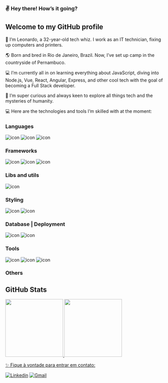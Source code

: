 ### :v: Hey there! How’s it going?
## Welcome to my GitHub profile 

👋 I’m Leonardo, a 32-year-old tech whiz. I work as an IT technician, fixing up computers and printers.

🌎 Born and bred in Rio de Janeiro, Brazil. Now, I’ve set up camp in the countryside of Pernambuco.

💻 I’m currently all in on learning everything about JavaScript, diving into Node.js, Vue, React, Angular, Express, and other cool tech with the goal of becoming a Full Stack developer.

👀 I’m super curious and always keen to explore all things tech and the mysteries of humanity.

:computer:  Here are the technologies and tools I’m skilled with at the moment:

<h3>Languages</h3>

![icon](https://img.shields.io/badge/php%20-AEB2D5?style=for-the-badge&logo=php&logoColor=white)
![icon](https://img.shields.io/badge/Java-ED8B00?style=for-the-badge&logo=java&logoColor=white)
![icon](https://img.shields.io/badge/JavaScript-F7DF1E?style=for-the-badge&logo=javascript&logoColor=black)

<h3>Frameworks</h3>

![icon](https://img.shields.io/badge/-Angular-DD0031?&style=for-the-badge&logo=angular&logoColor=white)
![icon](https://img.shields.io/badge/nodejs-339933?style=for-the-badge&logo=node.js&logoColor=white)
![icon](https://img.shields.io/badge/react%20-61DAFB.svg?&style=for-the-badge&logo=react&logoColor=black)

<h3>Libs and utils</h3>

![icon](https://img.shields.io/badge/express-000000?style=for-the-badge&logo=express&logoColor=white)


<h3>Styling</h3>

![icon](https://img.shields.io/badge/-Bootstrap-563D7C?&style=for-the-badge&logo=bootstrap&logoColor=white)
![icon](https://img.shields.io/badge/css3%20-%231572B6.svg?&style=for-the-badge&logo=css3&logoColor=white)

<h3>Database | Deployment</h3>

![icon](https://img.shields.io/badge/MongoDB-47A248?style=for-the-badge&logo=mongodb&logoColor=white)
![icon](https://img.shields.io/badge/MySQL-00000F?style=for-the-badge&logo=mysql&logoColor=white)

<h3>Tools</h3>

![icon](https://img.shields.io/badge/git%20-%23F05033.svg?&style=for-the-badge&logo=git&logoColor=white)
![icon](https://img.shields.io/badge/github-181717?&style=for-the-badge&logo=github&logoColor=white)
![icon](https://img.shields.io/badge/-VSCode-007ACC?&style=for-the-badge&logo=visual-studio-code&logoColor=white)

<h3>Others</h3>














<h2> GitHub Stats </h2>
<div align="left">
  <a href="https://github.com/leonardoSant2">
  <img height="180em" src="https://github-readme-stats.vercel.app/api?username=leonardoSant2&count_private=true&show_icons=true&theme=vision-friendly-dark&icon_color=567996"/>
  <img height="180em" w src="https://github-readme-stats.vercel.app/api/top-langs/?username=leonardoSant2&hide_title=true&layout=compact&theme=vision-friendly-dark&include_all_commits=true&count_private=true"/>
</div>

:sparkles: Fique à vontade para entrar em contato:

[![Linkedin](https://img.shields.io/badge/-LinkedIn-blue?style=for-the-badge&logo=Linkedin&logoColor=white&link=https://www.linkedin.com/in/leonardosant2/)](https://www.linkedin.com/in/leonardosant2/)
[![Gmail](https://img.shields.io/badge/-Gmail-EA4335?style=for-the-badge&logo=Gmail&logoColor=white&link=mailto:leonardo201220@gmail.com)](mailto:leonardo201220@gmail.com)
